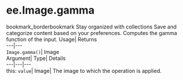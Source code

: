  
#  ee.Image.gamma 
bookmark_borderbookmark Stay organized with collections  Save and categorize content based on your preferences. 
Computes the gamma function of the input. 
Usage| Returns  
---|---  
`Image.gamma()`| Image  
Argument| Type| Details  
---|---|---  
this: `value`| Image| The image to which the operation is applied.  

